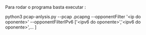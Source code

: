 Para rodar o programa basta executar :

python3 pcap-anlysis.py --pcap <nome do arquivo de captura>.pcapng --opponentFilter '\<ip do oponente\>' --opponentFilterIPv6 ['\<ipv6 do oponente\>','\<ipv6 do oponente\>',... ]
